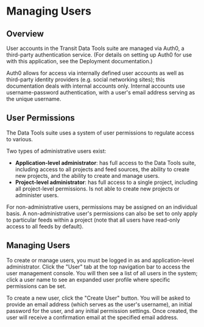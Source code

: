 # Managing Users

## Overview

User accounts in the Transit Data Tools suite are managed via Auth0, a third-party authentication service. (For details on setting up Auth0 for use with this application, see the Deployment documentation.)

Auth0 allows for access via internally defined user accounts as well as third-party identity providers (e.g. social networking sites); this documentation deals with internal accounts only. Internal accounts use username-password authentication, with a user's email address serving as the unique username.

## User Permissions

The Data Tools suite uses a system of user permissions to regulate access to various.

Two types of administrative users exist:

- **Application-level administrator**: has full access to the Data Tools suite, including access to all projects and feed sources, the ability to create new projects, and the ability to create and manage users.
- **Project-level administrator**: has full access to a single project, including all project-level permissions. Is not able to create new projects or administer users.

For non-administrative users, permissions may be assigned on an individual basis. A non-administrative user's permissions can also be set to only apply to particular feeds within a project (note that all users have read-only access to all feeds by default).

## Managing Users

To create or manage users, you must be logged in as and application-level administrator. Click the "User" tab at the top navigation bar to access the user management console. You will then see a list of all users in the system; click a user name to see an expanded user profile where specific permissions can be set.

To create a new user, click the "Create User" button. You will be asked to provide an email address (which serves as the user's username), an initial password for the user, and any initial permission settings. Once created, the user will receive a confirmation email at the specified email address.

